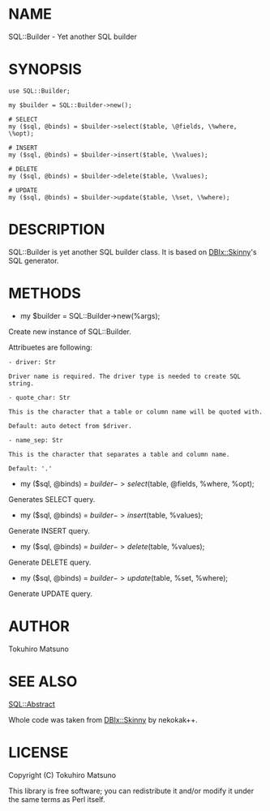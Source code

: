 # NAME

SQL::Builder - Yet another SQL builder

# SYNOPSIS

    use SQL::Builder;

    my $builder = SQL::Builder->new();

    # SELECT
    my ($sql, @binds) = $builder->select($table, \@fields, \%where, \%opt);

    # INSERT
    my ($sql, @binds) = $builder->insert($table, \%values);

    # DELETE
    my ($sql, @binds) = $builder->delete($table, \%values);

    # UPDATE
    my ($sql, @binds) = $builder->update($table, \%set, \%where);

# DESCRIPTION

SQL::Builder is yet another SQL builder class. It is based on [DBIx::Skinny](http://search.cpan.org/perldoc?DBIx::Skinny)'s SQL generator.

# METHODS

- my $builder = SQL::Builder->new(%args);

Create new instance of SQL::Builder.

Attribuetes are following:

    - driver: Str

    Driver name is required. The driver type is needed to create SQL string.

    - quote_char: Str

    This is the character that a table or column name will be quoted with. 

    Default: auto detect from $driver.

    - name_sep: Str

    This is the character that separates a table and column name.

    Default: '.'

- my ($sql, @binds) = $builder->select($table, \@fields, \%where, \%opt);

Generates SELECT query.

- my ($sql, @binds) = $builder->insert($table, \%values);

Generate INSERT query.

- my ($sql, @binds) = $builder->delete($table, \%values);

Generate DELETE query.

- my ($sql, @binds) = $builder->update($table, \%set, \%where);

Generate UPDATE query.

# AUTHOR

Tokuhiro Matsuno <tokuhirom AAJKLFJEF GMAIL COM>

# SEE ALSO

[SQL::Abstract](http://search.cpan.org/perldoc?SQL::Abstract)

Whole code was taken from [DBIx::Skinny](http://search.cpan.org/perldoc?DBIx::Skinny) by nekokak++.

# LICENSE

Copyright (C) Tokuhiro Matsuno

This library is free software; you can redistribute it and/or modify
it under the same terms as Perl itself.